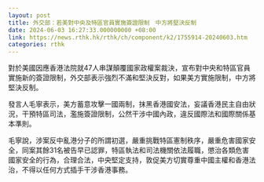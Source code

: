 ```yaml
---
layout: post
title: 外交部：若美對中央及特區官員實施簽證限制　中方將堅決反制
date: 2024-06-03 16:27:33.000000000 +08:00
link: https://news.rthk.hk/rthk/ch/component/k2/1755914-20240603.htm
categories: rthk
---
```


對於美國因應香港法院就47人串謀顛覆國家政權案裁決，宣布對中央和特區官員實施新的簽證限制，外交部表示強烈不滿和堅決反對，如果美方實施限制，中方將堅決反制。

發言人毛寧表示，美方蓄意攻擊一國兩制，抹黑香港國安法，妄議香港民主自由狀況，干預特區司法，濫施簽證限制，公然干涉中國內政，違反國際法和國際關係基本準則。

毛寧說，涉案反中亂港分子的所謂初選，嚴重挑戰特區憲制秩序，嚴重危害國家安全，同案其餘31名被告早已認罪，特區執法和司法機關依法履職，懲治各類危害國家安全的行為，合理合法，中央堅定支持，敦促美方切實尊重中國主權和香港法治，不得以任何方式插手干涉香港事務。
